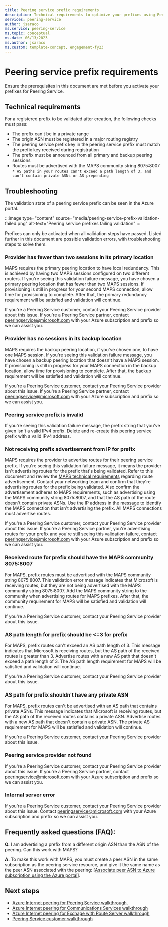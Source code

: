 ```yaml
---
title: Peering service prefix requirements
description: Technical requirements to optimize your prefixes using Peering Service.
services: peering-service
author: jsaraco
ms.service: peering-service
ms.topic: conceptual
ms.date: 06/13/2023
ms.author: jsaraco
ms.custom: template-concept, engagement-fy23
---
```


# Peering service prefix requirements

Ensure the prerequisites in this document are met before you activate your prefixes for Peering Service.

## Technical requirements

For a registered prefix to be validated after creation, the following checks must pass:

* The prefix can't be in a private range
* The origin ASN must be registered in a major routing registry
* The peering service prefix key in the peering service prefix must match the prefix key received during registration
* The prefix must be announced from all primary and backup peering sessions
* Routes must be advertised with the MAPS community string 8075:8007
`* AS paths in your routes can't exceed a path length of 3, and can't contain private ASNs or AS prepending`

## Troubleshooting

The validation state of a peering service prefix can be seen in the Azure portal.

:::image type="content" source="media/peering-service-prefix-validation-failed.png" alt-text="Peering service prefixes failing validation" :::

Prefixes can only be activated when all validation steps have passed. Listed further in this document are possible validation errors, with troubleshooting steps to solve them.

### Provider has fewer than two sessions in its primary location

MAPS requires the primary peering location to have local redundancy. This is achieved by having two MAPS sessions configured on two different routers. If you're seeing this validation failure message, you have chosen a primary peering location that has fewer than two MAPS sessions. If provisioning is still in progress for your second MAPS connection, allow time for provisioning to complete. After that, the primary redundancy requirement will be satisfied and validation will continue.

If you're a Peering Service customer, contact your Peering Service provider about this issue. If you're a Peering Service partner, contact peeringservice@microsoft.com with your Azure subscription and prefix so we can assist you.

### Provider has no sessions in its backup location

MAPS requires the backup peering location, if you've chosen one, to have one MAPS session. If you're seeing this validation failure message, you have chosen a backup peering location that doesn't have a MAPS session. If provisioning is still in progress for your MAPS connection in the backup location, allow time for provisioning to complete. After that, the backup requirement will be satisfied and validation will continue.

If you're a Peering Service customer, contact your Peering Service provider about this issue. If you're a Peering Service partner, contact peeringservice@microsoft.com with your Azure subscription and prefix so we can assist you.

### Peering service prefix is invalid

If you're seeing this validation failure message, the prefix string that you've given isn't a valid IPv4 prefix. Delete and re-create this peering service prefix with a valid IPv4 address.

### Not receiving prefix advertisement from IP for prefix

MAPS requires the provider to advertise routes for their peering service prefix. If you're seeing this validation failure message, it means the provider isn't advertising routes for the prefix that's being validated. Refer to this document and review the [MAPS technical requirements](./walkthrough-peering-service-all.md#technical-requirements) regarding route advertisement. Contact your networking team and confirm that they're advertising routes for the prefix being validated. Also confirm the advertisement adheres to MAPS requirements, such as advertising using the MAPS community string 8075:8007, and that the AS path of the route doesn't contain private ASNs. Use the IP address in the message to identify the MAPS connection that isn't advertising the prefix. All MAPS connections must advertise routes.

If you're a Peering Service customer, contact your Peering Service provider about this issue. If you're a Peering Service partner, you're advertising routes for your prefix and you're still seeing this validation failure, contact peeringservice@microsoft.com with your Azure subscription and prefix so we can assist you.

### Received route for prefix should have the MAPS community 8075:8007

For MAPS, prefix routes must be advertised with the MAPS community string 8075:8007. This validation error message indicates that Microsoft is receiving routes, but they are not being advertised with the MAPS community string 8075:8007. Add the MAPS community string to the community when advertising routes for MAPS prefixes. After that, the community requirement for MAPS will be satisfied and validation will continue.

If you're a Peering Service customer, contact your Peering Service provider about this issue.

### AS path length for prefix should be <=3 for prefix

For MAPS, prefix routes can't exceed an AS path length of 3. This message indicates that Microsoft is receiving routes, but the AS path of the received routes is greater than 3. Advertise routes with a new AS path that doesn't exceed a path length of 3. The AS path length requirement for MAPS will be satisfied and validation will continue.

If you're a Peering Service customer, contact your Peering Service provider about this issue.

### AS path for prefix shouldn't have any private ASN

For MAPS, prefix routes can't be advertised with an AS path that contains private ASNs. This message indicates that Microsoft is receiving routes, but the AS path of the received routes contains a private ASN. Advertise routes with a new AS path that doesn't contain a private ASN. The private AS requirement for MAPS will be satisfied and validation will continue.

If you're a Peering Service customer, contact your Peering Service provider about this issue.

### Peering service provider not found

If you're a Peering Service customer, contact your Peering Service provider about this issue. If you're a Peering Service partner, contact peeringservice@microsoft.com with your Azure subscription and prefix so we can assist you.

### Internal server error

If you're a Peering Service customer, contact your Peering Service provider about this issue. Contact peeringservice@microsoft.com with your Azure subscription and prefix so we can assist you.

## Frequently asked questions (FAQ):

**Q.**   I am advertising a prefix from a different origin ASN than the ASN of the peering. Can this work with MAPS?

**A.**   To make this work with MAPS, you must create a peer ASN in the same subscription as the peering service resource, and give it the same name as the peer ASN associated with the peering: [[Associate peer ASN to Azure subscription using the Azure portal](./howto-subscription-association-portal.md)]. 

## Next steps

* [Azure Internet peering for Peering Service walkthrough](walkthrough-peering-service-all.md).
* [Azure Internet peering for Communications Services walkthrough](walkthrough-communications-services-partner.md)
* [Azure Internet peering for Exchage with Route Server walkthrough](walkthrough-exchange-route-server-partner.md)
* [Peering Service customer walkthrough](../peering-service/walkthrough-peering-service-customer.md)
